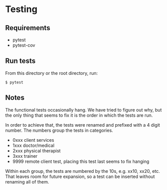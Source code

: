 # Testing

## Requirements

- pytest
- pytest-cov

## Run tests

From this directory or the root directory, run:

```shell
$ pytest
```

## Notes

The functional tests occasionally hang. We have tried to figure out why, but the only thing that seems to fix it is the order in which the tests are run.

In order to achieve that, the tests were renamed and prefixed with a 4 digit number. The numbers group the tests in categories.

- 0xxx client services
- 1xxx doctor/medical
- 2xxx physical therapist
- 3xxx trainer
- 9999 remote client test, placing this test last seems to fix hanging

Within each group, the tests are numbered by the 10s, e.g. xx10, xx20, etc. That leaves room for future expansion, so a test can be inserted without renaming all of them.
